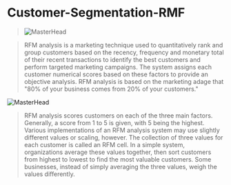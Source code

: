 # Customer-Segmentation-RMF
>![MasterHead](https://hivemarketingcloud.com/media/zphnp5zi/rfm-analysis-blog-graphic-01.png)

>RFM analysis is a marketing technique used to quantitatively rank and group customers based on the recency, frequency and monetary total of their recent transactions to identify the best customers and perform targeted marketing campaigns. The system assigns each customer numerical scores based on these factors to provide an objective analysis. RFM analysis is based on the marketing adage that "80% of your business comes from 20% of your customers."

![MasterHead](https://d35fo82fjcw0y8.cloudfront.net/2018/03/01013508/Incontent_image.png)
>RFM analysis scores customers on each of the three main factors. Generally, a score from 1 to 5 is given, with 5 being the highest. Various implementations of an RFM analysis system may use slightly different values or scaling, however.
The collection of three values for each customer is called an RFM cell. In a simple system, organizations average these values together, then sort customers from highest to lowest to find the most valuable customers. Some businesses, instead of simply averaging the three values, weigh the values differently.
